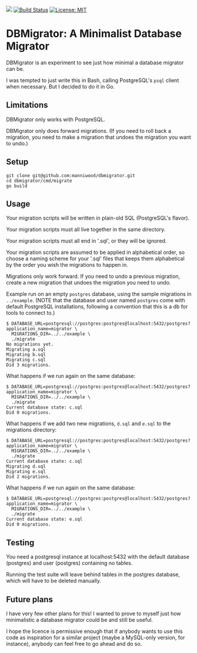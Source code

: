 [![](https://godoc.org/github.com/manniwood/dbmigrator?status.svg)](https://godoc.org/github.com/manniwood/dbmigrator)
[![Build Status](https://travis-ci.com/manniwood/dbmigrator.svg)](https://travis-ci.com/manniwood/dbmigrator)
[![License: MIT](https://img.shields.io/badge/License-MIT-yellow.svg)](https://opensource.org/licenses/MIT)

# DBMigrator: A Minimalist Database Migrator

DBMigrator is an experiment to see just how minimal a database migrator can be.

I was tempted to just write this in Bash, calling PostgreSQL's `psql` client
when necessary. But I decided to do it in Go.

## Limitations

DBMigrator only works with PostgreSQL.

DBMigrator only does forward migrations. (If you need to roll back a migration,
you need to make a migration that undoes the migration you want to undo.)

## Setup

```
git clone git@github.com:manniwood/dbmigrator.git
cd dbmigrator/cmd/migrate
go build
```

## Usage

Your migration scripts will be written in plain-old SQL (PostgreSQL's flavor).

Your migration scripts must all live together in the same directory.

Your migration scripts must all end in '.sql', or they will be ignored.

Your migration scripts are assumed to be applied in alphabetical order,
so choose a naming scheme for your '.sql' files that keeps them alphabetical
by the order you wish the migrations to happen in.

Migrations only work forward. If you need to undo a previous migration,
create a new migration that undoes the migration you need to undo.

Example run on an empty `postgres` database, using the sample migrations
in `../example`. (NOTE that the database and user
named `postgres` come with default PostgreSQL installations, following a
convention that this is a db for tools to connect to.)

```
$ DATABASE_URL=postgresql://postgres:postgres@localhost:5432/postgres?application_name=migrator \
  MIGRATIONS_DIR=../../example \
  ./migrate
No migrations yet.
Migrating a.sql
Migrating b.sql
Migrating c.sql
Did 3 migrations.
```
What happens if we run again on the same database:

```
$ DATABASE_URL=postgresql://postgres:postgres@localhost:5432/postgres?application_name=migrator \
  MIGRATIONS_DIR=../../example \
  ./migrate
Current database state: c.sql
Did 0 migrations.
```
What happens if we add two new migrations, `d.sql` and `e.sql` to the migrations directory:

```
$ DATABASE_URL=postgresql://postgres:postgres@localhost:5432/postgres?application_name=migrator \
  MIGRATIONS_DIR=../../example \
  ./migrate
Current database state: c.sql
Migrating d.sql
Migrating e.sql
Did 2 migrations.
```
What happens if we run again on the same database:

```
$ DATABASE_URL=postgresql://postgres:postgres@localhost:5432/postgres?application_name=migrator \
  MIGRATIONS_DIR=../../example \
  ./migrate
Current database state: e.sql
Did 0 migrations.
```

## Testing

You need a postgresql instance at localhost:5432 with the default
database (postgres) and user (postgres) containing no tables.

Running the test suite will leave behind tables in the postgres
database, which will have to be deleted manually.

## Future plans

I have very few other plans for this! I wanted to prove to myself just how minimalistic
a database migrator could be and still be useful.

I hope the licence is permissive enough that if anybody wants to use this code as
inspiration for a similar project (maybe a MySQL-only version, for instance), anybody
can feel free to go ahead and do so.


